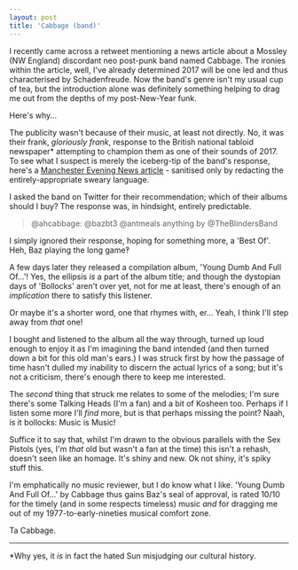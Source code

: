 ```yaml
---
layout: post
title: 'Cabbage (band)'
---
```


I recently came across a retweet mentioning a news article about a Mossley (NW England) discordant neo post-punk band named Cabbage.  The ironies within the article, well, I've already determined 2017 will be one led and thus characterised by Schadenfreude.  Now the band's genre isn't my usual cup of tea, but the introduction alone was definitely something helping to drag me out from the depths of my post-New-Year funk.

Here's why…

The publicity wasn't because of their music, at least not directly.  No, it was their frank, *gloriously frank*, response to the British national tabloid newspaper* attempting to champion them as one of their sounds of 2017.  To see what I suspect is merely the iceberg-tip of the band's response, here's a [Manchester Evening News article](http://www.manchestereveningnews.co.uk/whats-on/cabbage-manchester-sun-newspaper-twitter-12394379) -  sanitised only by redacting the entirely-appropriate sweary language.

I asked the band on Twitter for their recommendation; which of their albums should I buy?  The response was, in hindsight, entirely predictable.

> @ahcabbage: @bazbt3 @antmeals anything by @TheBlindersBand

I simply ignored their response, hoping for something more, a 'Best Of'.  Heh, Baz playing the long game‽

A few days later they released a compilation album, 'Young Dumb And Full Of…'!  Yes, the ellipsis *is* a part of the album title; and though the dystopian days of 'Bollocks' aren't over yet, not for me at least, there's enough of an *implication* there to satisfy this listener.

Or maybe it's a shorter word, one that rhymes with, er…  Yeah, I think I'll step away from *that* one!  

I bought and listened to the album all the way through, turned up loud enough to enjoy it as I'm imagining the band intended (and then turned down a bit for this old man's ears.)  I was struck first by how the passage of time hasn't dulled my inability to discern the actual lyrics of a song; but it's not a criticism, there's enough there to keep me interested.

The *second* thing that struck me relates to some of the melodies; I'm sure there's some Talking Heads (I'm a fan) and a bit of Kosheen too.  Perhaps if I listen some more I'll *find* more, but is that perhaps missing the point?  Naah, is it bollocks: Music is Music!

Suffice it to say that, whilst I'm drawn to the obvious parallels with the Sex Pistols (yes, I'm *that* old but wasn't a fan at the time) this isn't a rehash, doesn't seen like an homage.  It's shiny and new.  Ok not shiny, it's spiky stuff this.

I'm emphatically no music reviewer, but I do know what I like.  'Young Dumb And Full Of…' by Cabbage thus gains Baz's seal of approval, is rated 10/10 for the timely (and in some respects timeless) music *and* for dragging me out of my 1977-to-early-nineties musical comfort zone.

Ta Cabbage.

---

\*Why yes, it *is* in fact the hated Sun misjudging our cultural history.
